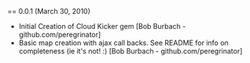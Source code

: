 == 0.0.1 (March 30, 2010)

* Initial Creation of Cloud Kicker gem [Bob Burbach - github.com/peregrinator]
* Basic map creation with ajax call backs. See README for info on completeness (ie it's not! :) [Bob Burbach - github.com/peregrinator]
